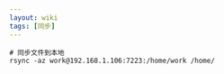 ```yaml
---
layout: wiki
tags: [同步]
---
```



```shell
# 同步文件到本地
rsync -az work@192.168.1.106:7223:/home/work /home/
```